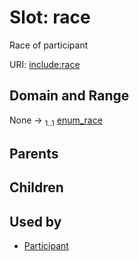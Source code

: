 
# Slot: race


Race of participant

URI: [include:race](https://w3id.org/include/race)


## Domain and Range

None &#8594;  <sub>1..1</sub> [enum_race](enum_race.md)

## Parents


## Children


## Used by

 * [Participant](Participant.md)
